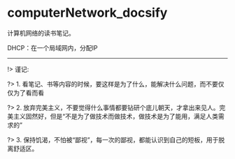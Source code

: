 # computerNetwork_docsify

计算机网络的读书笔记。

DHCP：在一个局域网内，分配IP

---

!> 谨记:

?> 1. 看笔记、书等内容的时候，要这样是为了什么，能解决什么问题，而不要仅仅为了看而看

?> 2. 放弃完美主义，不要觉得什么事情都要钻研个底儿朝天，才拿出来见人。完美主义固然好，但是“不是为了做技术而做技术，做技术是为了能用，满足人类需求的”

?> 3. 保持饥渴，不怕被“鄙视”，每一次的鄙视，都能认识到自己的短板，用于脱离舒适区。
